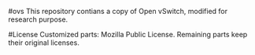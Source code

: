 #ovs
This repository contians a copy of Open vSwitch, modified for research purpose.

#License
Customized parts: Mozilla Public License.
Remaining parts keep their original licenses.
